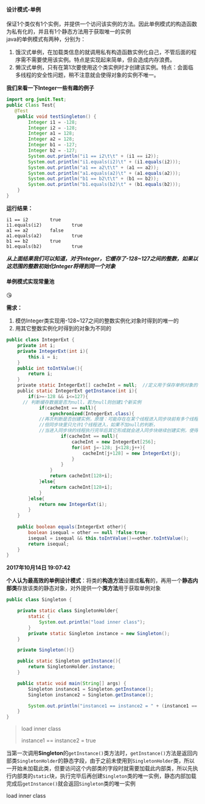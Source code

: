 #### 设计模式-单例



保证1个类仅有1个实例，并提供一个访问该实例的方法。因此单例模式的构造函数为私有化的，并且有1个静态方法用于获取唯一的实例    
java的单例模式有两种，分别为：
1. 饿汉式单例，在加载类信息的就调用私有构造函数实例化自己，不管后面的程序需不需要使用该实例。特点是实现起来简单，但会造成内存浪费。
2. 懒汉式单例，只有在第1次要使用这个类实例时才创建该实例。特点：会面临多线程的安全性问题，稍不注意就会使得对象的实例不唯一。

**我们来看一下Integer一些有趣的例子**         

```java
import org.junit.Test;
public Class Test{
   @Test
    public void testSingleton() {
        Integer i1 = -128;
        Integer i2 = -128;
        Integer a1 = 128;
        Integer a2 = 128;
        Integer b1 = -127;
        Integer b2 = -127;
        System.out.println("i1 == i2\t\t" + (i1 == i2));
        System.out.println("i1.equals(i2)\t" + (i1.equals(i2)));
        System.out.println("a1 == a2\t\t" + (a1 == a2));
        System.out.println("a1.equals(a2)\t" + (a1.equals(a2)));
        System.out.println("b1 == b2\t\t" + (b1 == b2));
        System.out.println("b1.equals(b2)\t" + (b1.equals(b2)));
    }
}
```


**运行结果：**
>
```
i1 == i2		true
i1.equals(i2)	        true
a1 == a2		false
a1.equals(a2)	        true
b1 == b2		true
b1.equals(b2)	        true
```
***从上面结果我们可以知道，对于Integer，它缓存了-128~127之间的整数，如果以这范围的整数初始化Integer将得到同一个对象*** 
#### 单例模式实现常量池

:kissing_heart:

**需求：**      
1. 模仿Integer类实现用-128~127之间的整数实例化对象时得到的唯一的      
2. 用其它整数实例化时得到的对象为不同的     

```java
public class IntegerExt {
    private int i;
    private IntegerExt(int i){
        this.i = i;
    }
    public int toIntValue(){
        return i;
    }
    private static IntegerExt[] cacheInt = null;  //定义用于保存单例对象的数组
    public static IntegerExt getInstance(int i){
    	if(i>=-128 && i<=127){
      // 判断缓存数据是否为null，若为null则创建1个新实例
    		if(cacheInt == null){
    			synchronized(IntegerExt.class){
            //再次判断是否创建实例，原理：可能存在在某个线程进入同步块前有多个线程已经进入了第1个判断条件
            //但同步块里只允许1个线程进入，如果不加null的判断，
            //当进入同步块的线程执行完毕后其它形成就会进入同步块继续创建实例，使得实例不止1个
      				if(cacheInt == null){
    					cacheInt = new IntegerExt[256];
    					for(int j=-128; j<128;j++){
    						cacheInt[j+128] = new IntegerExt(j);
    					}
    				}
    			}
    			return cacheInt[128+i];
    		}else{
    			return cacheInt[128+i];
    		}	
    	}else{
    		return new IntegerExt(i);
    	}
    }
    
    public boolean equals(IntegerExt other){
    	boolean isequal = other == null ?false:true;
    	isequal = isequal && this.toIntValue()==other.toIntValue();
    	return isequal;
    }
}

```



**2017年10月14日 19:07:42**

**个人认为最高效的单例设计模式**：将类的**构造方法**设置成**私有**的，再用一个**静态内部类**存放该类的静态对象，对外提供一个**类方法**用于获取单例对象



```java
public class Singleton {

    private static class SingletonHolder{
        static {
            System.out.println("load inner class");
        }
        private static Singleton instance = new Singleton();
    }

    private Singleton(){}

    public static Singleton getInstance(){
        return SingletonHolder.instance;
    }

    public static void main(String[] args) {
        Singleton instance1 = Singleton.getInstance();
        Singleton instance2 = Singleton.getInstance();

        System.out.println("instance1 == instance2 = " + (instance1 == instance2));
    }
}

```

>load inner class
>
>instance1 == instance2 = true

当第一次调用**Singleton**的`getInstance()`类方法时，`getInstance()`方法是返回内部类`SingletonHolder`的静态字段，由于之前未使用到`SingletonHolder`类，所以一开始未加载此类，但要访问这个内部类的字段时就需要加载此内部类，所以先执行内部类的`static`块，执行完毕后再创建`Singleton`类的唯一实例，静态内部加载完成后`getInstance()`就会返回`Singleton`类的唯一实例



load inner class

